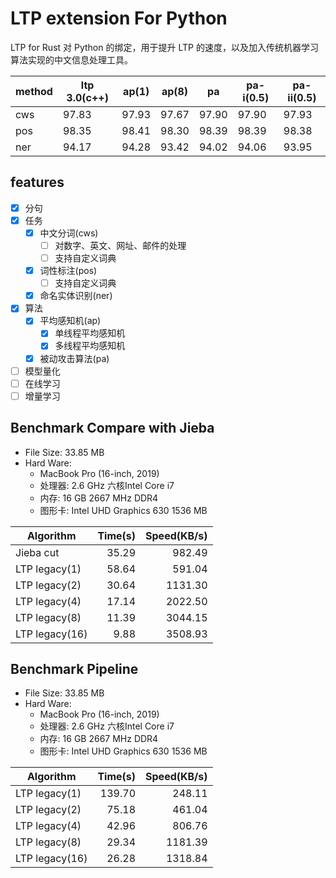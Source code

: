 # LTP extension For Python

LTP for Rust 对 Python 的绑定，用于提升 LTP 的速度，以及加入传统机器学习算法实现的中文信息处理工具。

| method  | ltp 3.0(c++) | ap(1) | ap(8) | pa    | pa-i(0.5) | pa-ii(0.5) |
|---------|--------------|-------|-------|-------|-----------|------------|
| cws     | 97.83        | 97.93 | 97.67 | 97.90 | 97.90     | 97.93      |
| pos     | 98.35        | 98.41 | 98.30 | 98.39 | 98.39     | 98.38      |
| ner     | 94.17        | 94.28 | 93.42 | 94.02 | 94.06     | 93.95      |

## features

- [x] 分句
- [x] 任务
    - [x] 中文分词(cws)
        - [ ] 对数字、英文、网址、邮件的处理
        - [ ] 支持自定义词典
    - [x] 词性标注(pos)
        - [ ] 支持自定义词典
    - [x] 命名实体识别(ner)
- [x] 算法
    - [x] 平均感知机(ap)
        - [x] 单线程平均感知机
        - [x] 多线程平均感知机
    - [x] 被动攻击算法(pa)
- [ ] 模型量化
- [ ] 在线学习
- [ ] 增量学习

## Benchmark Compare with Jieba

+ File Size: 33.85 MB
+ Hard Ware:
    - MacBook Pro (16-inch, 2019)
    - 处理器: 2.6 GHz 六核Intel Core i7
    - 内存: 16 GB 2667 MHz DDR4
    - 图形卡: Intel UHD Graphics 630 1536 MB

| Algorithm      | Time(s) | Speed(KB/s) |
|----------------|--------:|------------:|
| Jieba cut      |   35.29 |      982.49 |
| LTP legacy(1)  |   58.64 |      591.04 |
| LTP legacy(2)  |   30.64 |     1131.30 |
| LTP legacy(4)  |   17.14 |     2022.50 |
| LTP legacy(8)  |   11.39 |     3044.15 |
| LTP legacy(16) |    9.88 |     3508.93 |

## Benchmark Pipeline

+ File Size: 33.85 MB
+ Hard Ware:
    - MacBook Pro (16-inch, 2019)
    - 处理器: 2.6 GHz 六核Intel Core i7
    - 内存: 16 GB 2667 MHz DDR4
    - 图形卡: Intel UHD Graphics 630 1536 MB

| Algorithm      | Time(s) | Speed(KB/s) |
|----------------|--------:|------------:|
| LTP legacy(1)  |  139.70 |      248.11 |
| LTP legacy(2)  |   75.18 |      461.04 |
| LTP legacy(4)  |   42.96 |      806.76 |
| LTP legacy(8)  |   29.34 |     1181.39 |
| LTP legacy(16) |   26.28 |     1318.84 |

